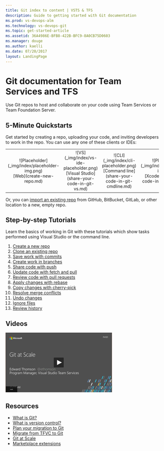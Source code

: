 ```yaml
---
title: Git index to content | VSTS & TFS    
description: Guide to getting started with Git documentation  
ms.prod: vs-devops-alm
ms.technology: vs-devops-git  
ms.topic: get-started-article  
ms.assetid: 36A4986E-BFB8-422B-BFC9-8A0CB75D0603    
ms.manager: douge
ms.author: kaelli
ms.date: 07/20/2017
layout: LandingPage
---
```


# Git documentation for Team Services and TFS

Use Git repos to host and collaborate on your code using Team Services or Team Foundation Server.  

## 5-Minute Quickstarts 

Get started by creating a repo, uploading your code, and inviting developers to work in the repo. You can use any one of these clients or IDEs: 

<!--- All images are Placeholder --> 

<table>
<tr valign="middle" align="center">
<td>![Placeholder](_img/index/placeholder-img.png)<br/>[Web](create-new-repo.md)</td>
<td>![VS](_img/index/vs-ide-placeholder.png)<br/>[Visual Studio](share-your-code-in-git-vs.md)</td>
<td>![CLI](_img/index/cli-placeholder.png)<br/>
[Command line](share-your-code-in-git-cmdline.md)</td>
<td>![Placeholder](_img/index/placeholder-img.png)<br/>[Xcode](share-your-code-in-git-xcode.md)</td>
<td>![Placeholder](_img/index/placeholder-img.png)<br/>[Eclipse](share-your-code-in-git-eclipse.md)
</td>
</tr>
</table>    


Or, you can [import an existing repo](import-git-repository.md) from GitHub, BitBucket, GitLab, or other location to a new, empty repo. 

## Step-by-step Tutorials  

Learn the basics of working in Git with these tutorials which show tasks performed using Visual Studio or the command line.  

1. [Create a new repo](tutorial/creatingrepo.md)  
1. [Clone an existing repo](tutorial/clone.md)  
1. [Save work with commits](tutorial/commits.md)  
1. [Create work in branches](tutorial/branches.md)  
1. [Share code with push](tutorial/pushing.md)  
1. [Update code with fetch and pull](tutorial/pulling.md)  
1. [Review code with pull requests](tutorial/pullrequests.md)  
1. [Apply changes with rebase](tutorial/rebased.md)  
1. [Copy changes with cherry-pick](tutorial/cherry-pick.md)  
1. [Resolve merge conflicts](tutorial/merging.md)  
1. [Undo changes](tutorial/undo.md)  
1. [Ignore files](tutorial/ignore-files.md)  
1. [Review history](tutorial/history.md)  


## Videos 
 
[![Git at scale video](_img/index/git-at-scale-video-img.png)](https://channel9.msdn.com/Events/Build/2017/P4101/player)  


## Resources 

- [What is Git?](https://www.visualstudio.com/learn/what-is-git/)  
- [What is version control?](https://www.visualstudio.com/learn/what-is-version-control/)  
- [Plan your migration to Git](https://www.visualstudio.com/learn/centralized-to-git/)  
- [Migrate from TFVC to Git](https://www.visualstudio.com/learn/migrate-from-tfvc-to-git/)  
- [Git at Scale](https://www.visualstudio.com/learn/git-at-scale/)   
- [Marketplace extensions](https://marketplace.visualstudio.com/search?target=VSTS&category=Code&sortBy=Downloads)